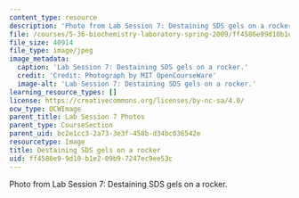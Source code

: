 ```yaml
---
content_type: resource
description: 'Photo from Lab Session 7: Destaining SDS gels on a rocker.'
file: /courses/5-36-biochemistry-laboratory-spring-2009/ff4586e99d10b1e209b97247ec9ee53c_Lab7_4.jpg
file_size: 40914
file_type: image/jpeg
image_metadata:
  caption: 'Lab Session 7: Destaining SDS gels on a rocker.'
  credit: 'Credit: Photograph by MIT OpenCourseWare'
  image-alt: 'Lab Session 7: Destaining SDS gels on a rocker.'
learning_resource_types: []
license: https://creativecommons.org/licenses/by-nc-sa/4.0/
ocw_type: OCWImage
parent_title: Lab Session 7 Photos
parent_type: CourseSection
parent_uid: bc2e1cc3-2a73-3e3f-458b-d34bc036542e
resourcetype: Image
title: Destaining SDS gels on a rocker
uid: ff4586e9-9d10-b1e2-09b9-7247ec9ee53c
---
```

Photo from Lab Session 7: Destaining SDS gels on a rocker.